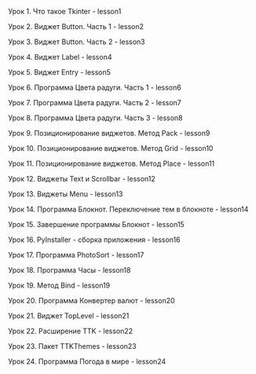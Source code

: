 Урок 1. Что такое Tkinter - lesson1

Урок 2. Виджет Button.  Часть 1 - lesson2

Урок 3. Виджет Button.  Часть 2 - lesson3

Урок 4. Виджет Label - lesson4

Урок 5. Виджет Entry - lesson5

Урок 6. Программа Цвета радуги.  Часть 1 - lesson6

Урок 7. Программа Цвета радуги.  Часть 2 - lesson7

Урок 8. Программа Цвета радуги.  Часть 3 - lesson8

Урок 9. Позиционирование виджетов.  Метод Pack - lesson9

Урок 10. Позиционирование виджетов.  Метод Grid - lesson10

Урок 11. Позиционирование виджетов.  Метод Place - lesson11

Урок 12. Виджеты Text и Scrollbar - lesson12

Урок 13. Виджеты Menu - lesson13

Урок 14. Программа Блокнот. Переключение тем в блокноте - lesson14

Урок 15. Завершение программы Блокнот - lesson15

Урок 16. PyInstaller - сборка приложения - lesson16

Урок 17. Программа PhotoSort - lesson17

Урок 18. Программа Часы - lesson18

Урок 19. Метод Bind - lesson19

Урок 20. Программа Конвертер валют - lesson20

Урок 21. Виджет TopLevel - lesson21

Урок 22. Расширение TTK - lesson22

Урок 23. Пакет TTKThemes - lesson23

Урок 24. Программа Погода в мире - lesson24